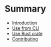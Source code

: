 # Summary

- [Introduction](introduction.md)
- [Use from CLI](use_cli.md)
- [Use Rust crate](use_rust.md)
- [Contributing](contributing.md)
